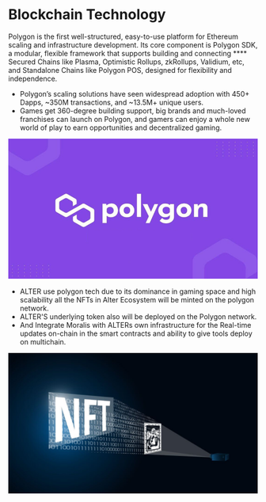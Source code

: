 # Blockchain Technology

Polygon is the first well-structured, easy-to-use platform for Ethereum scaling and infrastructure development. Its core component is Polygon SDK, a modular, flexible framework that supports building and connecting **** Secured Chains like Plasma, Optimistic Rollups, zkRollups, Validium, etc, and Standalone Chains like Polygon POS, designed for flexibility and independence.&#x20;

* Polygon’s scaling solutions have seen widespread adoption with 450+ Dapps, \~350M transactions, and \~13.5M+ unique users.
* Games get 360-degree building support, big brands and much-loved franchises can launch on Polygon, and gamers can enjoy a whole new world of play to earn opportunities and decentralized gaming.

![](.gitbook/assets/polygon1.jpeg)

* ALTER use polygon tech due to its dominance in gaming space and high scalability all the NFTs in Alter Ecosystem will be minted on the polygon network.
* &#x20;ALTER'S underlying token also will be deployed on the Polygon network.
* And Integrate Moralis with ALTERs own infrastructure for the Real-time updates on-chain in the smart contracts and ability to give tools deploy on multichain.

![](.gitbook/assets/nfts.jpeg)
